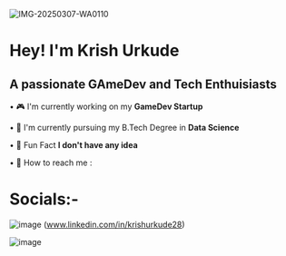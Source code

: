 ![IMG-20250307-WA0110](https://github.com/user-attachments/assets/64ac830e-9397-4b60-867e-f9cd0d4ce5e4)

# Hey! I'm Krish Urkude

## A passionate GAmeDev and Tech Enthuisiasts 

• 🎮 I'm currently working on my **GameDev Startup**

• 🏫 I'm currently pursuing my B.Tech Degree in **Data Science**

• 👀 Fun Fact **I don't have any idea**

• 📍 How to reach me : 

# Socials:-
![image](https://github.com/user-attachments/assets/c0267736-1285-44ad-ab17-b0310abaf33c) (www.linkedin.com/in/krishurkude28)

![image](https://github.com/user-attachments/assets/244aa549-e2b0-43c0-a1b8-b7d58d4b68ec)



